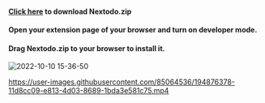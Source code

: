 #### [Click here](https://github.com/mehmetguduk/Nextodo/raw/master/Nextodo%20as%20Web%20Extension/Nextodo.zip) to download Nextodo.zip
#### Open your extension page of your browser and turn on developer mode.
#### Drag Nextodo.zip to your browser to install it.
![2022-10-10 15-36-50](https://user-images.githubusercontent.com/85064536/194868694-14f7f795-a9e6-4f20-b655-f2d2ec232242.gif)


https://user-images.githubusercontent.com/85064536/194876378-11d8cc09-e813-4d03-8689-1bda3e581c75.mp4

